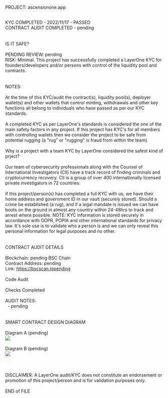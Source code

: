 PROJECT: ascensionone.app</br>
</br>

KYC COMPLETED - 2022/11/17 - PASSED</br>
CONTRACT AUDIT COMPLETED - pending</br>
</br>
</br>
IS IT SAFE?</br>
</br>
PENDING REVIEW: pending</br>
RISK: Minimal. This project has successfully completed a LayerOne KYC for founders/developers and/or persons with control of the liquidity pool and contracts.<br>
</br>
</br>
NOTES:</br>
</br>
 At the time of this KYC/audit the contract(s), liquidity pool(s), deployer wallet(s) and other wallets that control minting, withdrawals and other key functions all belong to individuals who have passed as per our KYC standards.</br>
 </br>
 A completed KYC as per LayerOne's standards is considered the one of the main safety factors in any project.  If this project has KYC's for all members with controlling wallets then we consider the project to be safe from potential rugging (a "rug" or "rugging" is fraud from within the team).</br>
</br>
Why is a project with a team KYC by LayerOne considered the safest kind of prject?</br>
</br>
 Our team of cybersecurity professionals along with the Counsel of International Investigators (CII) have a track record of finding criminals and cryptocurrency recovery.  CII is a group of over 400 internationally licensed private investigators in 72 countries.</br>
</br>
 If this project/person(s) has completed a full KYC with us, we have their home address and government ID in our vault (securely stored).  Should a crime be established (a rug), and if a legal mandate is issued we can have boots on the ground in almost any country within 24-48hrs to track and arrest where possible.  NOTE: KYC information is stored securely in accordance with GDPR, POPIA and other international standards for privacy law.  It's sole use is to validate who a person is and we can only reveal this personal information for legal purposes and no other.</br>
</br>
</br>
CONTRACT AUDIT DETAILS</br>
</br>
Blockchain: pending BSC Chain</br>
Contract Address: pending</br>
Link: https://bscscan.iopending</br>
</br>
Code Audit</br>
</br>
Checks Completed</br>
</br>
AUDIT NOTES:</br>
&nbsp; - pending</br>
</br>
</br>
SMART CONTRACT DESIGN DIAGRAM</br>
</br>
 Diagram A (pending)</br>
<img src="https://github.com/LayerOneCloud/"></br>
</br>
 Diagram B (pending)</br>
<img src="https://github.com/LayerOneCloud/"></br>
</br>
</br>
</br>
DISCLAIMER: A LayerOne audit/KYC does not constitute an endorsement or promotion of this project/person and is for validation purposes only.
</br>
</br>
END of FILE
